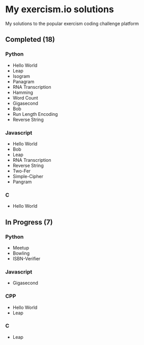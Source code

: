 # My exercism.io solutions
My solutions to the popular exercism coding challenge platform

## Completed (18)
### Python
* Hello World
* Leap
* Isogram
* Panagram
* RNA Transcription
* Hamming
* Word Count
* Gigasecond
* Bob
* Run Length Encoding
* Reverse String

### Javascript
* Hello World
* Bob
* Leap
* RNA Transcription
* Reverse String
* Two-Fer
* Simple-Cipher
* Pangram

### C
* Hello World

## In Progress (7)
### Python
* Meetup
* Bowling
* ISBN-Verifier

### Javascript
* Gigasecond

### CPP
* Hello World
* Leap

### C
* Leap
